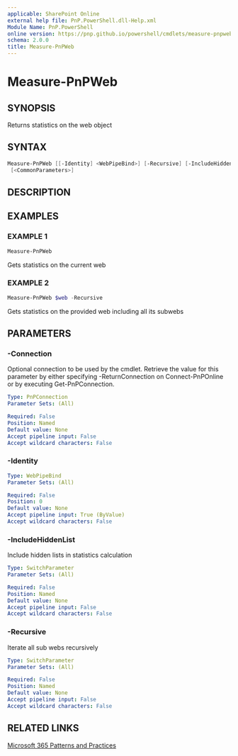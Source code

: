 ```yaml
---
applicable: SharePoint Online
external help file: PnP.PowerShell.dll-Help.xml
Module Name: PnP.PowerShell
online version: https://pnp.github.io/powershell/cmdlets/measure-pnpweb
schema: 2.0.0
title: Measure-PnPWeb
---
```


# Measure-PnPWeb

## SYNOPSIS
Returns statistics on the web object

## SYNTAX

```powershell
Measure-PnPWeb [[-Identity] <WebPipeBind>] [-Recursive] [-IncludeHiddenList] [-Connection <PnPConnection>]
 [<CommonParameters>]
```

## DESCRIPTION

## EXAMPLES

### EXAMPLE 1
```powershell
Measure-PnPWeb
```

Gets statistics on the current web

### EXAMPLE 2
```powershell
Measure-PnPWeb $web -Recursive
```

Gets statistics on the provided web including all its subwebs

## PARAMETERS

### -Connection
Optional connection to be used by the cmdlet. Retrieve the value for this parameter by either specifying -ReturnConnection on Connect-PnPOnline or by executing Get-PnPConnection.

```yaml
Type: PnPConnection
Parameter Sets: (All)

Required: False
Position: Named
Default value: None
Accept pipeline input: False
Accept wildcard characters: False
```

### -Identity

```yaml
Type: WebPipeBind
Parameter Sets: (All)

Required: False
Position: 0
Default value: None
Accept pipeline input: True (ByValue)
Accept wildcard characters: False
```

### -IncludeHiddenList
Include hidden lists in statistics calculation

```yaml
Type: SwitchParameter
Parameter Sets: (All)

Required: False
Position: Named
Default value: None
Accept pipeline input: False
Accept wildcard characters: False
```

### -Recursive
Iterate all sub webs recursively

```yaml
Type: SwitchParameter
Parameter Sets: (All)

Required: False
Position: Named
Default value: None
Accept pipeline input: False
Accept wildcard characters: False
```

## RELATED LINKS

[Microsoft 365 Patterns and Practices](https://aka.ms/m365pnp)